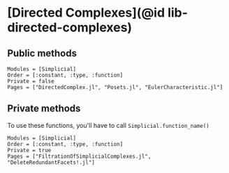 # [Directed Complexes](@id lib-directed-complexes)

## Public methods

```@autodocs
Modules = [Simplicial]
Order = [:constant, :type, :function]
Private = false
Pages = ["DirectedComplex.jl", "Posets.jl", "EulerCharacteristic.jl"]
```

## Private methods

To use these functions, you'll have to call `Simplicial.function_name()`

```@autodocs
Modules = [Simplicial]
Order = [:constant, :type, :function]
Private = true
Pages = ["FiltrationOfSimplicialComplexes.jl", "DeleteRedundantFacets!.jl"]
```
